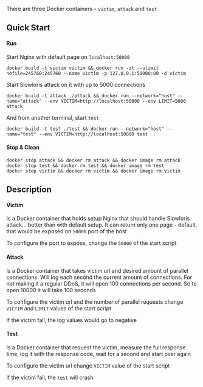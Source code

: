 There are three Docker containers - `victim`, `attack` and `test`

## Quick Start

#### Run

Start Nginx with default page on `localhost:50000`

    docker build -t victim victim && docker run -it --ulimit nofile=245760:245760 --name victim -p 127.0.0.1:50000:80 -d victim
    
Start Slowloris attack on it with up to 5000 connections
    
    docker build -t attack ./attack && docker run --network="host" --name="attack" --env VICTIM=http://localhost:50000 --env LIMIT=5000 attack
    
And from another terminal, start `test`

    docker build -t test ./test && docker run --network="host" --name="test" --env VICTIM=http://localhost:50000 test

#### Stop & Clean

    docker stop attack && docker rm attack && docker image rm attack
    docker stop test && docker rm test && docker image rm test
    docker stop victim && docker rm victim && docker image rm victim
    
## Description

#### Victim

Is a Docker container that holds setup Nginx that should handle Slowloris attack... better than
with default setup. It can return only one page - default, that would be exposed on `50000` port of
the host

To configure the port to expose, change the `50000` of the start script

#### Attack

Is a Docker container that takes victim url and desired amount of parallel connections. Will log
each second the current amount of connections. For not making it a regular DDoS, it will open 100
connections per second. So to open 10000 it will take 100 seconds

To configure the victim url and the number of parallel requests change `VICTIM` and `LIMIT` values
of the start script

If the victim fall, the log values would go to negative

#### Test

Is a Docker container that request the victim, measure the full response time, log it with the
response code, wait for a second and start over again

To configure the victim url change `VICTIM` value of the start script

If the victim fall, the `test` will crash
